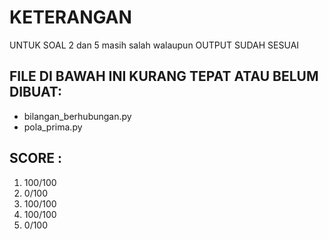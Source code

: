 # KETERANGAN

UNTUK SOAL 2 dan 5 masih salah walaupun OUTPUT SUDAH SESUAI

## FILE DI BAWAH INI KURANG TEPAT ATAU BELUM DIBUAT:

- bilangan_berhubungan.py
- pola_prima.py

## SCORE :

1. 100/100
2. 0/100
3. 100/100
4. 100/100
5. 0/100
